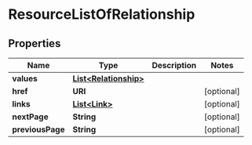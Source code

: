 

# ResourceListOfRelationship


## Properties

Name | Type | Description | Notes
------------ | ------------- | ------------- | -------------
**values** | [**List&lt;Relationship&gt;**](Relationship.md) |  | 
**href** | **URI** |  |  [optional]
**links** | [**List&lt;Link&gt;**](Link.md) |  |  [optional]
**nextPage** | **String** |  |  [optional]
**previousPage** | **String** |  |  [optional]



